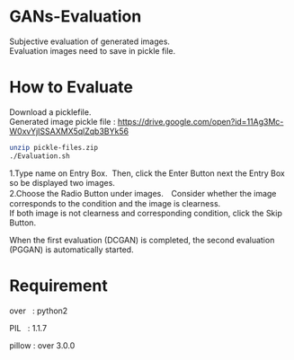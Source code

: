# GANs-Evaluation
Subjective evaluation of generated images.<br>
Evaluation images need to save in pickle file.<br>


# How to Evaluate
Download a picklefile.<br>
Generated image pickle file : https://drive.google.com/open?id=11Ag3Mc-W0xvYjISSAXMX5qlZqb3BYk56
```sh
unzip pickle-files.zip
./Evaluation.sh
```

1.Type name on Entry Box.  Then, click the Enter Button next the Entry Box so be displayed two images.<br>
2.Choose the Radio Button under images.　Consider whether the image corresponds to the condition and the image is clearness.<br>
If both image is not clearness and corresponding condition, click the Skip Button.<br>

When the first evaluation (DCGAN) is completed, the second evaluation (PGGAN) is automatically started.

# Requirement
over   : python2

PIL    : 1.1.7

pillow : over 3.0.0

